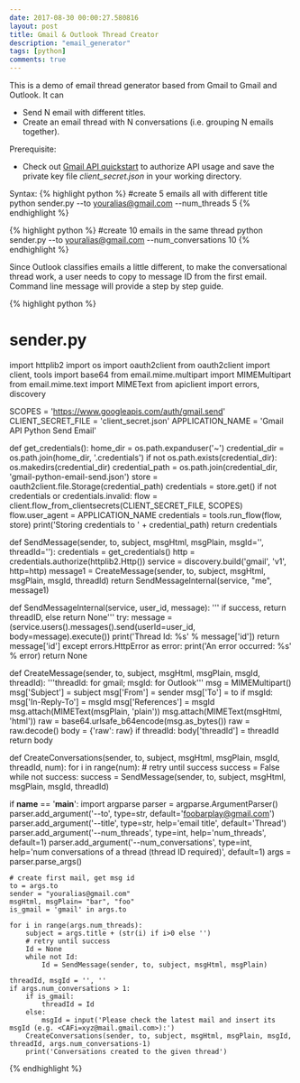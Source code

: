 ```yaml
---
date: 2017-08-30 00:00:27.580816
layout: post
title: Gmail & Outlook Thread Creator
description: "email_generator"
tags: [python]
comments: true
---
```


This is a demo of email thread generator based from Gmail to Gmail and Outlook. It can 

* Send N email with different titles.<br/>
* Create an email thread with N conversations (i.e. grouping N emails
   together).<br/>

Prerequisite:

* Check out [Gmail API quickstart](https://developers.google.com/gmail/api/quickstart/python) to authorize API usage and save the private key file *client_secret.json* in your working directory.


<!--excerpt-->

Syntax:
{% highlight python %}
#create 5 emails all with different title
python sender.py --to youralias@gmail.com --num_threads 5 
{% endhighlight %}

{% highlight python %}
#create 10 emails in the same thread
python sender.py --to youralias@gmail.com --num_conversations 10 
{% endhighlight %}

Since Outlook classifies emails a little different, to make the conversational thread work, a user needs to copy to message ID from the first email. Command line message will provide a step by step guide.

{% highlight python %}
# sender.py
import httplib2
import os
import oauth2client
from oauth2client import client, tools
import base64
from email.mime.multipart import MIMEMultipart
from email.mime.text import MIMEText
from apiclient import errors, discovery

SCOPES = 'https://www.googleapis.com/auth/gmail.send'
CLIENT_SECRET_FILE = 'client_secret.json'
APPLICATION_NAME = 'Gmail API Python Send Email'

def get_credentials():
    home_dir = os.path.expanduser('~')
    credential_dir = os.path.join(home_dir, '.credentials')
    if not os.path.exists(credential_dir):
        os.makedirs(credential_dir)
    credential_path = os.path.join(credential_dir, 'gmail-python-email-send.json')
    store = oauth2client.file.Storage(credential_path)
    credentials = store.get()
    if not credentials or credentials.invalid:
        flow = client.flow_from_clientsecrets(CLIENT_SECRET_FILE, SCOPES)
        flow.user_agent = APPLICATION_NAME
        credentials = tools.run_flow(flow, store)
        print('Storing credentials to ' + credential_path)
    return credentials

def SendMessage(sender, to, subject, msgHtml, msgPlain, msgId='', threadId=''):
    credentials = get_credentials()
    http = credentials.authorize(httplib2.Http())
    service = discovery.build('gmail', 'v1', http=http)
    message1 = CreateMessage(sender, to, subject, msgHtml, msgPlain, msgId, threadId)
    return SendMessageInternal(service, "me", message1)

def SendMessageInternal(service, user_id, message):
    ''' if success, return threadID, else return None'''
    try:
        message = (service.users().messages().send(userId=user_id, body=message).execute())
        print('Thread Id: %s' % message['id'])
        return message['id'] 
    except errors.HttpError as error:
        print('An error occurred: %s' % error)
        return None

def CreateMessage(sender, to, subject, msgHtml, msgPlain, msgId, threadId):
    '''threadId: for gmail; msgId: for Outlook'''
    msg = MIMEMultipart()
    msg['Subject'] = subject
    msg['From'] = sender
    msg['To'] = to
    if msgId:
        msg['In-Reply-To'] = msgId
        msg['References'] = msgId
    msg.attach(MIMEText(msgPlain, 'plain'))
    msg.attach(MIMEText(msgHtml, 'html'))
    raw = base64.urlsafe_b64encode(msg.as_bytes())
    raw = raw.decode()
    body = {'raw': raw}
    if threadId:
        body['threadId'] = threadId  
    return body

def CreateConversations(sender, to, subject, msgHtml, msgPlain, msgId, threadId, num):
    for i in range(num):
        # retry until success
        success = False
        while not success:
            success = SendMessage(sender, to, subject, msgHtml, msgPlain, msgId, threadId)

if __name__ == '__main__':
    import argparse
    parser = argparse.ArgumentParser()
    parser.add_argument('--to', type=str, default='foobarplay@gmail.com')
    parser.add_argument('--title', type=str, help='email title', default='Thread')
    parser.add_argument('--num_threads', type=int, help='num_threads', default=1)
    parser.add_argument('--num_conversations', type=int, help='num conversations of a thread (thread ID required)', default=1)
    args = parser.parse_args()                

    # create first mail, get msg id
    to = args.to
    sender = "youralias@gmail.com"
    msgHtml, msgPlain= "bar", "foo"
    is_gmail = 'gmail' in args.to

    for i in range(args.num_threads):
        subject = args.title + (str(i) if i>0 else '')
        # retry until success
        Id = None
        while not Id:
            Id = SendMessage(sender, to, subject, msgHtml, msgPlain)

    threadId, msgId = '', ''
    if args.num_conversations > 1:
        if is_gmail:
            threadId = Id
        else:
            msgId = input('Please check the latest mail and insert its msgId (e.g. <CAFi=xyz@mail.gmail.com>):')
        CreateConversations(sender, to, subject, msgHtml, msgPlain, msgId, threadId, args.num_conversations-1)
        print('Conversations created to the given thread')
{% endhighlight %}


